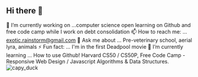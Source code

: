 ## Hi there 👋
 🔭 I’m currently working on ...computer science open learning on Github and free code camp while I work on debt consolidation
 📫 How to reach me: ... exotic.rainstorm@gmail.com
 💬 Ask me about ... Pre-veterinary school, aerial lyra, animals
 ⚡ Fun fact: ... I'm in the first Deadpool movie 
 🌱 I’m currently learning ... How to use Github! Harvard CS50 / CS50P, Free Code Camp - Responsive Web Design / Javascript Algorithms & Data Structures.
 ![capy_duck](https://github.com/user-attachments/assets/fc694cc5-d8ed-4677-a6f7-c99badb9c132)

<!--
**sushiscroll/sushiscroll** is a ✨ _special_ ✨ repository because its `README.md` (this file) appears on your GitHub profile.

Here are some ideas to get you started:

- 🔭 I’m currently working on ...
- 🌱 I’m currently learning ...
- 👯 I’m looking to collaborate on ...
- 🤔 I’m looking for help with ...
- 💬 Ask me about ...
- 📫 How to reach me: ...
- 😄 Pronouns: ...
- ⚡ Fun fact: ...
-->
